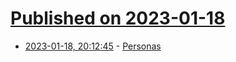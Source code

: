 # [Published on 2023-01-18](index.md)

* [2023-01-18, 20:12:45](https://news.ycombinator.com/item?id=34432364) - [Personas](https://about.gitlab.com/handbook/product/personas/)
